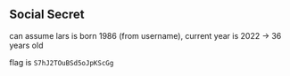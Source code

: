 ## Social Secret

can assume lars is born 1986 (from username), current year is 2022 -> 36 years old

flag is `S7hJ2TOuBSd5oJpKScGg`